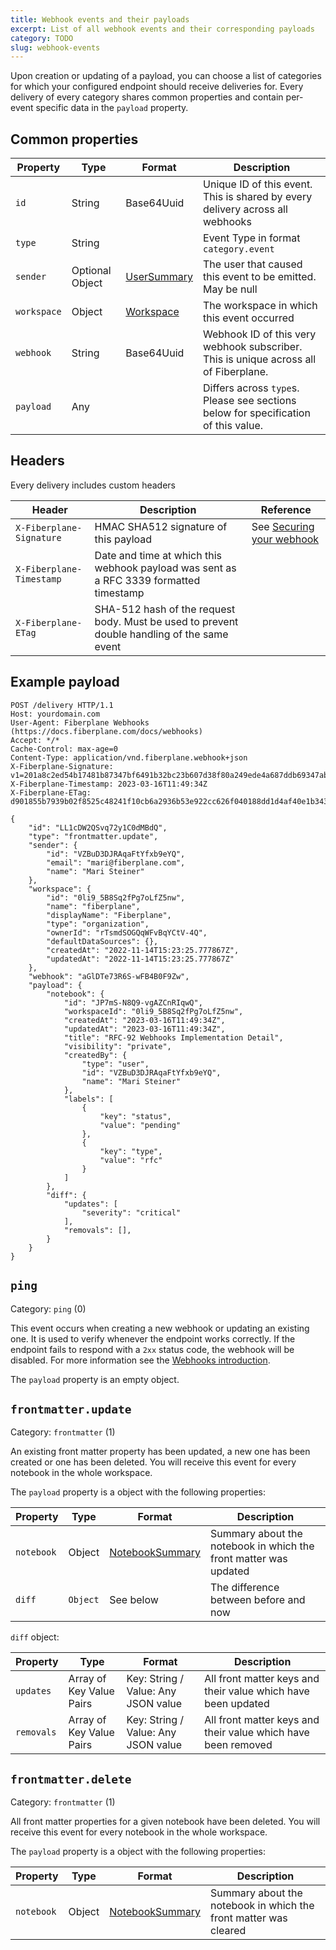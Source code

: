 ```yaml
---
title: Webhook events and their payloads
excerpt: List of all webhook events and their corresponding payloads
category: TODO
slug: webhook-events
---
```


Upon creation or updating of a payload, you can choose a list of categories for which your configured endpoint
should receive deliveries for. Every delivery of every category shares common properties and contain
per-event specific data in the `payload` property.

## Common properties

| Property    | Type            | Format            | Description                                                                          |
|-------------|-----------------|-------------------|--------------------------------------------------------------------------------------|
| `id`        | String          | Base64Uuid        | Unique ID of this event. This is shared by every delivery across all webhooks        |
| `type`      | String          |                   | Event Type in format `category.event`                                                |
| `sender`    | Optional Object | [UserSummary][us] | The user that caused this event to be emitted. May be null                           |
| `workspace` | Object          | [Workspace][ws]   | The workspace in which this event occurred                                           |
| `webhook`   | String          | Base64Uuid        | Webhook ID of this very webhook subscriber. This is unique across all of Fiberplane. |
| `payload`   | Any             |                   | Differs across `type`s. Please see sections below for specification of this value.   |

## Headers

Every delivery includes custom headers

| Header                   | Description                                                                                 | Reference                                          |
|--------------------------|---------------------------------------------------------------------------------------------|----------------------------------------------------|
| `X-Fiberplane-Signature` | HMAC SHA512 signature of this payload                                                       | See [Securing your webhook](doc:webhooks-security) |
| `X-Fiberplane-Timestamp` | Date and time at which this webhook payload was sent as a RFC 3339 formatted timestamp      |                                                    |
| `X-Fiberplane-ETag`      | SHA-512 hash of the request body. Must be used to prevent double handling of the same event |                                                    |

[us]: https://docs.fiberplane.com/reference/profile_get-1
[ws]: https://docs.fiberplane.com/reference/workspace_get-1

## Example payload

```http request
POST /delivery HTTP/1.1
Host: yourdomain.com
User-Agent: Fiberplane Webhooks (https://docs.fiberplane.com/docs/webhooks)
Accept: */*
Cache-Control: max-age=0
Content-Type: application/vnd.fiberplane.webhook+json
X-Fiberplane-Signature: v1=201a8c2ed54b17481b87347bf6491b32bc23b607d38f80a249ede4a687ddb69347ab40e4253f2d4dce667ff8227487de72b4151d43d0748c6a0d35aaebca941d
X-Fiberplane-Timestamp: 2023-03-16T11:49:34Z
X-Fiberplane-ETag: d901855b7939b02f8525c48241f10cb6a2936b53e922cc626f040188dd1d4af40e1b343351c66e8499f47878c6f32e57c3aa1d4346e7872e56f6abf9d0a82714

{
    "id": "LL1cDW2QSvq72y1C0dMBdQ",
    "type": "frontmatter.update",
    "sender": {
        "id": "VZBuD3DJRAqaFtYfxb9eYQ",
        "email": "mari@fiberplane.com",
        "name": "Mari Steiner"
    },
    "workspace": {
        "id": "0li9_5B8Sq2fPg7oLfZ5nw",
        "name": "fiberplane",
        "displayName": "Fiberplane",
        "type": "organization",
        "ownerId": "rTsmdSOGQqWFvBqYCtV-4Q",
        "defaultDataSources": {},
        "createdAt": "2022-11-14T15:23:25.777867Z",
        "updatedAt": "2022-11-14T15:23:25.777867Z"
    },
    "webhook": "aGlDTe73R6S-wFB4B0F9Zw",
    "payload": {
        "notebook": {
            "id": "JP7mS-N8Q9-vgAZCnRIqwQ",
            "workspaceId": "0li9_5B8Sq2fPg7oLfZ5nw",
            "createdAt": "2023-03-16T11:49:34Z",
            "updatedAt": "2023-03-16T11:49:34Z",
            "title": "RFC-92 Webhooks Implementation Detail",
            "visibility": "private",
            "createdBy": {
                "type": "user",
                "id": "VZBuD3DJRAqaFtYfxb9eYQ",
                "name": "Mari Steiner"
            },
            "labels": [
                {
                    "key": "status",
                    "value": "pending"
                },
                {
                    "key": "type",
                    "value": "rfc"
                }
            ]
        },
        "diff": {
            "updates": [
                "severity": "critical"
            ],
            "removals": [],
        }
    }
}
```

## `ping`

Category: `ping` (0)

This event occurs when creating a new webhook or updating an existing one. It is used to verify
whenever the endpoint works correctly. If the endpoint fails to respond with a `2xx` status code,
the webhook will be disabled. For more information see the [Webhooks introduction](doc:webhooks#ping-event).

The `payload` property is an empty object.

## `frontmatter.update`

Category: `frontmatter` (1)

An existing front matter property has been updated, a new one has been created or one has been deleted.
You will receive this event for every notebook in the whole workspace.

The `payload` property is a object with the following properties:

| Property   | Type     | Format                | Description                                                      |
|------------|----------|-----------------------|------------------------------------------------------------------|
| `notebook` | Object   | [NotebookSummary][ns] | Summary about the notebook in which the front matter was updated |
| `diff`     | `Object` | See below             | The difference between before and now                            |

`diff` object:

| Property   | Type                     | Format                              | Description                                                   |
|------------|--------------------------|-------------------------------------|---------------------------------------------------------------|
| `updates`  | Array of Key Value Pairs | Key: String / Value: Any JSON value | All front matter keys and their value which have been updated |
| `removals` | Array of Key Value Pairs | Key: String / Value: Any JSON value | All front matter keys and their value which have been removed |

## `frontmatter.delete`

Category: `frontmatter` (1)

All front matter properties for a given notebook have been deleted.
You will receive this event for every notebook in the whole workspace.

The `payload` property is a object with the following properties:

| Property   | Type     | Format                | Description                                                      |
|------------|----------|-----------------------|------------------------------------------------------------------|
| `notebook` | Object   | [NotebookSummary][ns] | Summary about the notebook in which the front matter was cleared |

[ns]: https://docs.fiberplane.com/reference/notebook_list
